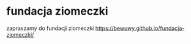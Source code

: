 # fundacja ziomeczki

zapraszamy do fundacji ziomeczki
https://bewuwy.github.io/fundacja-ziomeczki/
